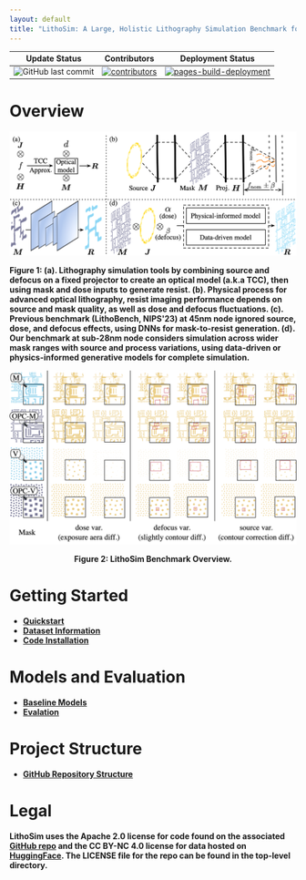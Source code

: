 ```yaml
---
layout: default
title: "LithoSim: A Large, Holistic Lithography Simulation Benchmark for AI-Driven Semiconductor Manufacturing"
---
```

| Update Status                                                                                    | Contributors                                                                                                                                                             | Deployment Status                                                                                                                                                                                                                          |
| ------------------------------------------------------------------------------------------------ | ------------------------------------------------------------------------------------------------------------------------------------------------------------------------ | ------------------------------------------------------------------------------------------------------------------------------------------------------------------------------------------------------------------------------------------ |
| ![GitHub last commit](https://img.shields.io/github/last-commit/dw-hongquan/dw-hongquan.github.io) | [![contributors](https://img.shields.io/github/contributors/dw-hongquan/dw-hongquan.github.io.svg)](https://github.com/dw-hongquan/dw-hongquan.github.io/graphs/contributors) | [![pages-build-deployment](https://github.com/dw-hongquan/dw-hongquan.github.io/actions/workflows/pages/pages-build-deployment/badge.svg)](https://github.com/dw-hongquan/dw-hongquan.github.io/actions/workflows/pages/pages-build-deployment) |

# Overview

<div>
	<img width="900" src="../assets/img/lithosim/overview.png" class="center"> 
</div>
<p>
<strong>Figure 1: (a). Lithography simulation tools by combining source and defocus on a fixed projector to create an optical model (a.k.a TCC), then using mask and dose inputs to generate resist. (b). Physical process for advanced optical lithography, resist imaging performance depends on source and mask quality, as well as dose and defocus fluctuations. (c). Previous benchmark (LithoBench, NIPS'23) at 45nm node ignored source, dose, and defocus effects, using DNNs for mask-to-resist generation. (d). Our benchmark at sub-28nm node considers simulation across wider mask ranges with source and process variations, using data-driven or physics-informed generative models for complete simulation.
</p>

<div>
	<img width="900" src="../assets/img/lithosim/data.png" class="center"> 
</div>
<p style="text-align:center">
	<strong> Figure 2: </strong>LithoSim Benchmark Overview.
</p>


# Getting Started

- [Quickstart](https://dw-hongquan.github.io/LithoSim/quickstart.html)
- [Dataset Information](https://dw-hongquan.github.io/LithoSim/data-info.html)
- [Code Installation](https://dw-hongquan.github.io/LithoSim/code-install.html)


# Models and Evaluation

- [Baseline Models](https://dw-hongquan.github.io/LithoSim/baseline-models.html)
- [Evalation](https://dw-hongquan.github.io/LithoSim/evalation.html)

# Project Structure

- [GitHub Repository Structure](https://dw-hongquan.github.io/LithoSim/structure.html)

# Legal

LithoSim uses the Apache 2.0 license for code found on the associated [GitHub repo](https://github.com/dw-hongquan/LithoSim) and the CC BY-NC 4.0 license for data hosted on [HuggingFace](https://huggingface.co/datasets/grandiflorum/LithoSim). The LICENSE file for the repo can be found in the top-level directory.
